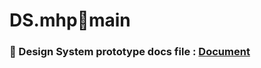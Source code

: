 # DS.mhp💉main
### 📑 Design System prototype docs file : [Document](https://github.com/mh-parvez/ds.mhp-docs)

